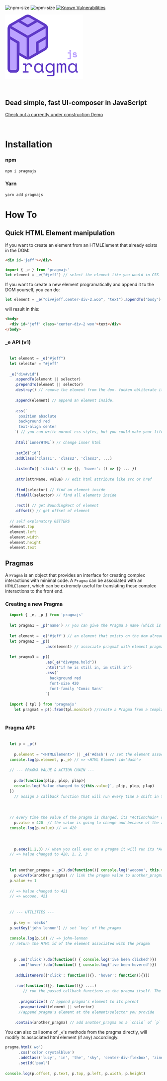 ![npm-size](https://img.shields.io/npm/v/pragmajs)
![npm-size](https://img.shields.io/bundlephobia/minzip/pragmajs)
[![Known Vulnerabilities](https://snyk.io/test/npm/pragmajs/0.3.0/badge.svg)](https://snyk.io/test/npm/pragmajs/0.3.0)

[<img width=250px src="docs/logos/pragmajs.svg">](https://robo-monk.github.io/pragmajs)

<br>

## Dead simple, fast UI-composer in JavaScript

[Check out a currently under construction Demo](https://robo-monk.github.io/pragmajs)

<br>

# Installation

### npm
```bash
npm i pragmajs
```

### Yarn

```bash
yarn add pragmajs
```

# How To

## Quick HTML Element manipulation

If you want to create an element from an HTMLElement that already exists in the DOM:

```html
<div id='jeff'></div>
```
```js	
import { _e } from 'pragmajs'
let element = _e("#jeff") // select the element like you would in CSS
```

If you want to create a new element programatically and append it to the DOM yourself, you can do:
	
```js
let element = _e("div#jeff.center-div-2.woo", "text").appendTo('body')
```
will result in this:

```html
<body>
  <div id='jeff' class='center-div-2 woo'>text</div>
</body>
```

### _e API (v1)

```js

  let element = _e("#jeff")
  let selector = "#jeff"

  _e("div#vid")
    .appendTo(element || selector)
    .prependTo(element || selector)
    .destroy() // remove the element from the dom. fucken obliterate it

    .append(element) // append an element inside.

    .css(`
      position absolute
      background red
      text-align center
    `) // you can write normal css styles, but you could make your life easier by writing in the simplified syntax which replaces new lines with `;` and you dont need to type `:` after every css attr. your choice

    .html(`innerHTML`) // change inner html
    
    .setId(`id`)
    .addClass('class1', 'class2', 'class3', ...)
    
    .listenTo({ 'click': () => {}, 'hover': () => {} ... })
    
    .attr(attrName, value) // edit html attribute like src or href
    
    .find(selector) // find an element inside
    .findAll(selector) // find all elements inside

    .rect() // get BoundingRect of element
    .offset() // get offset of element

  // self explanatory GETTERS
  element.top
  element.left
  element.width
  element.height
  element.text

```

## Pragmas
A `Pragma` is an object that provides an interface for creating complex interactions with minimal code. A `Pragma` can be associated with an `HTMLElement`, which can be extremely useful for translating these complex interactions to the front end.

### Creating a new Pragma
```js
  import { _e, _p } from 'pragmajs'

  let pragma1 = _p('name') // you can give the Pragma a name (which is going to be its key), or leave it blank to generate a random one through an overengineered random string generator

  let element = _e('#jeff') // an element that exists on the dom already
  let pragma2 = _p()
                  .as(element) // associate pragma2 with element pragma2.element is going to be #jeff
  
  let pragma3 = _p()
                  .as(_e("div#gme.hold"))
                  .html("if he is still in, im still in")
                  .css(`
                    background red
                    font-size 420
                    font-family 'Comic Sans'
                  `)

  import { tpl } from 'pragmajs'
	let pragma4 = p().from(tpl.monitor) //create a Pragma from a template (another Pragma)
	
```

### Pragma API:

```js

  let p = _p()

	p.element = "<HTMLElement>" || _e('#dash') // set the element associated with the pragma
  console.log(p.element, p._e) // => <HTML Element id='dash'>

  // --- PRAGMA VALUE & ACTION CHAIN ---

	p.do(function(plip, plop, plap){ 
    console.log(`Value changed to ${this.value}`, plip, plop, plap) 
  })
    // assign a callback function that will run every time a shift in the pragma's value occurs. All the callbacks that are being run when the value changes, are part of the *ActionChain* of the Pragma.



  // every time the value of the pragma is changed, its *ActionChain* runs
	p.value = 420  // the value is going to change and because of the above p.do(..) the console is going to print: => Value changed to 420  
  console.log(p.value) // => 420 



	p.exec(1,2,3) // when you call exec on a pragma it will run its *Action Chain* with whatever arguments you add
  // => Value changed to 420, 1, 2, 3


  let another_pragma = _p().do(function(){ console.log('wooooo', this.value)})
	p.wireTo(another_pragma) // link the pragma value to another_pragma's value. Every time the pragma's value changes, change the another_pragma's value to the same one
  p.value += 1

  // => Value changed to 421
  // => wooooo, 421


  // --- UTILITIES ---

	p.key = 'secks'
  p.setKey('john lennon') // set `key` of the pragma
  
  console.log(p.id) // => john-lennon
  // return the HTML id of the element associated with the pragma


	p .on('click').do(function() { console.log('ive been clicked')})
	  .on('hover').do(function() { console.log('ive been hovered')})

    .addListeners({'click': function(){}, 'hover': function(){}})

    .run(function(){}, function(){} ....)
		// run the passed callback functions as the pragma itself. The `this` keyword inside the functions will reference the pragma

	  .pragmatize() // append pragma's element to its parent
	  .pragmatizeAt(element || selector)
      //append pragma's element at the element/selector you provide
      
    .contain(another_pragma) // add another_pragma as a `child` of `p` and append it inside p's associated HTML element

```
You can also call some of `_e`'s methods from the pragma directly, will modify its associated html element (if any) accordingly.

```js
pragma.html('wo')
      .css('color crystalblue')
      .addClass('lucy', 'in', 'the', 'sky', 'center-div-flexbox', 'zindexxxxx')
      .setId('paul')

console.log(p.offset, p.text, p.top, p.left, p.width, p.height)
```
